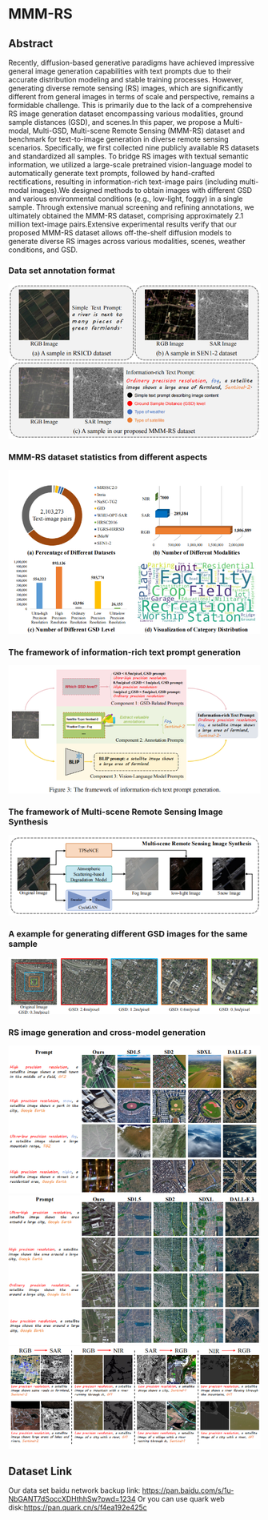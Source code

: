 # MMM-RS
## Abstract

  Recently, diffusion-based generative paradigms have achieved impressive general image generation capabilities with text prompts due to their accurate distribution modeling and stable training processes. However, generating diverse remote sensing (RS) images, which are significantly different from general images in terms of scale and perspective, remains a formidable challenge. This is primarily due to the lack of a comprehensive RS image generation dataset encompassing various modalities, ground sample distances (GSD), and scenes.In this paper, we propose a Multi-modal, Multi-GSD, Multi-scene Remote Sensing (MMM-RS) dataset and benchmark for text-to-image generation in diverse remote sensing scenarios. Specifically, we first collected nine publicly available RS datasets and standardized all samples. To bridge RS images with textual semantic information, we utilized a large-scale pretrained vision-language model to automatically generate text prompts, followed by hand-crafted rectifications, resulting in information-rich text-image pairs (including multi-modal images).We designed methods to obtain images with different GSD and various environmental conditions (e.g., low-light, foggy) in a single sample. Through extensive manual screening and refining annotations, we ultimately obtained the MMM-RS dataset, comprising approximately 2.1 million text-image pairs.Extensive experimental results verify that our proposed MMM-RS dataset allows off-the-shelf diffusion models to generate diverse RS images across various modalities, scenes, weather conditions, and GSD.

### Data set annotation format
![image](images/1.jpg)

### MMM-RS dataset statistics from different aspects
![image](images/2.jpg)

### The framework of information-rich text prompt generation
![image](images/3.jpg)

### The framework of Multi-scene Remote Sensing Image Synthesis
![image](images/4.jpg)

### A example for generating different GSD images for the same sample
![image](images/5.jpg)

### RS image generation and cross-model generation
![image](images/6.jpg)
![image](images/7.jpg)
![image](images/8.jpg)
## Dataset Link

  Our data set baidu network backup link: https://pan.baidu.com/s/1u-NbGANT7dSoccXDHthhSw?pwd=1234 
  Or you can use quark web disk:https://pan.quark.cn/s/f4ea192e425c
